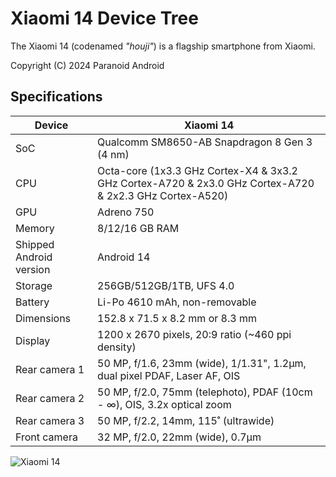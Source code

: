 # Xiaomi 14 Device Tree

The Xiaomi 14 (codenamed _"houji"_) is a flagship smartphone from Xiaomi.

Copyright (C) 2024 Paranoid Android

## Specifications

| Device                  | Xiaomi 14                                                                                              |
| ----------------------- | -------------------------------------------------------------------------------------------------------|
| SoC                     | Qualcomm SM8650-AB Snapdragon 8 Gen 3 (4 nm)                                                           |
| CPU                     | Octa-core (1x3.3 GHz Cortex-X4 & 3x3.2 GHz Cortex-A720 & 2x3.0 GHz Cortex-A720 & 2x2.3 GHz Cortex-A520)|
| GPU                     | Adreno 750                                                                                             |
| Memory                  | 8/12/16 GB RAM                                                                                         |
| Shipped Android version | Android 14                                                                                             |
| Storage                 | 256GB/512GB/1TB, UFS 4.0                                                                               |
| Battery                 | Li-Po 4610 mAh, non-removable                                                                          |
| Dimensions              | 152.8 x 71.5 x 8.2 mm or 8.3 mm                                                                        |
| Display                 | 1200 x 2670 pixels, 20:9 ratio (~460 ppi density)                                                      |
| Rear camera 1           | 50 MP, f/1.6, 23mm (wide), 1/1.31", 1.2µm, dual pixel PDAF, Laser AF, OIS                              |
| Rear camera 2           | 50 MP, f/2.0, 75mm (telephoto), PDAF (10cm - ∞), OIS, 3.2x optical zoom                                |
| Rear camera 3           | 50 MP, f/2.2, 14mm, 115˚ (ultrawide)                                                                   |
| Front camera            | 32 MP, f/2.0, 22mm (wide), 0.7µm                                                                       |

![Xiaomi 14](https://i02.appmifile.com/529_operator_sg/18/01/2024/ba1d009234a56edd7aec73a7a80a2258.png)

